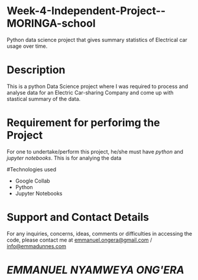 # Week-4-Independent-Project--MORINGA-school
Python data science project that gives summary statistics of Electrical car usage over time.

# Description
This is a python Data Science project where I was required to process and analyse data for an Electric Car-sharing Company and come up with stastical summary of the data.

# Requirement for perforimg the Project
For one to undertake/perform this project, he/she must have *python* and *jupyter notebooks*. This is for analying the data

#Technologies used
 - Google Collab
 - Python
 - Jupyter Notebooks

# Support and Contact Details
For any inquiries, concerns, ideas, comments or difficulties in accessing the code, please contact me at emmanuel.ongera@gmail.com / info@emmadunnes.com

# *EMMANUEL NYAMWEYA ONG'ERA*
